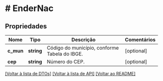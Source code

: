 # # EnderNac

## Propriedades

Nome | Tipo | Descrição | Comentários
------------ | ------------- | ------------- | -------------
**c_mun** | **string** | Código do município, conforme Tabela do IBGE. | [optional]
**cep** | **string** | Número do CEP. | [optional]

[[Voltar à lista de DTOs]](../../README.md#models) [[Voltar à lista de API]](../../README.md#endpoints) [[Voltar ao README]](../../README.md)
